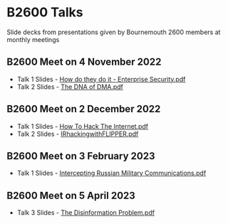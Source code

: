 # B2600 Talks
Slide decks from presentations given by Bournemouth 2600 members at monthly meetings

## B2600 Meet on 4 November 2022
- Talk 1 Slides - [How do they do it - Enterprise Security.pdf](https://github.com/Bournemouth2600/B2600-Talks/blob/main/How%20do%20they%20do%20it%20-%20Enterprise%20Security.pdf)
- Talk 2 Slides - [The DNA of DMA.pdf](https://github.com/Bournemouth2600/B2600-Talks/blob/main/theDNAofDMA.pdf)

## B2600 Meet on 2 December 2022
- Talk 1 Slides - [How To Hack The Internet.pdf](https://github.com/Bournemouth2600/B2600-Talks/blob/main/How%20To%20Hack%20The%20Internet.pdf)
- Talk 2 Slides - [IRhackingwithFLIPPER.pdf](https://github.com/Bournemouth2600/B2600-Talks/blob/main/IRhackingwithFLIPPER.pdf)

## B2600 Meet on 3 February 2023
- Talk 1 Slides - [Intercepting Russian Military Communications.pdf](https://github.com/Bournemouth2600/B2600-Talks/blob/main/Intercepting_Russian_Communications.pdf)

## B2600 Meet on 5 April 2023
- Talk 3 Slides - [The Disinformation Problem.pdf](https://github.com/Bournemouth2600/B2600-Talks/blob/main/The%20Disinformation%20Problem.pdf)
